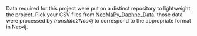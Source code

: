 Data required for this project were put on a distinct repository to lightweight the project. Pick your CSV files from [NeoMaPy_Daphne_Data](https://github.com/cedric-cnam/NeoMaPy_Daphne_Data/tree/main/translate2Neo4j). those data were processed by *translate2Neo4j* to correspond to the appropriate format in Neo4j.